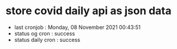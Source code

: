 # store covid daily api as json data

- last cronjob : Monday, 08 November 2021 00:43:51
- status og cron : success
- status daily cron : success
      
      